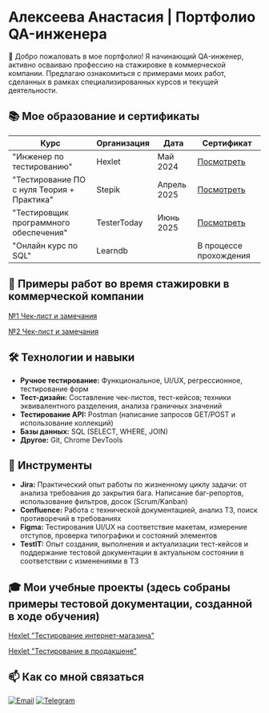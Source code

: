 # Алексеева Анастасия | Портфолио QA-инженера

👋 Добро пожаловать в мое портфолио! Я начинающий QA-инженер, активно осваиваю профессию на стажировке в коммерческой компании. Предлагаю ознакомиться с примерами моих работ, сделанных в рамках специализированных курсов и текущей деятельности.

## 📚 Мое образование и сертификаты

| Курс                                                                 | Организация          | Дата       | Сертификат                                                               |
|----------------------------------------------------------------------|----------------------|------------|--------------------------------------------------------------------------|
| "Инженер по тестированию"                                            | Hexlet               | Май   2024 | [Посмотреть](./Education-Certificates/Anastasiya_Alekseeva_QA_Ru.png)    |
| "Тестирование ПО с нуля Теория + Практика"                           | Stepik               | Апрель 2025| [Посмотреть](./Education-Certificates/stepik-certificate.pdf)            |
| "Тестировщик программного обеспечения"                               | TesterToday          | Июнь  2025 | [Посмотреть](https://www.tester-today.com/)                              |
| "Онлайн курс по SQL"                                                 | Learndb              |            | В процессе прохождения                                                   |

## 📝 Примеры работ во время стажировки в коммерческой компании

   [№1 Чек-лист и замечания](https://github.com/kemiokuro/alekseeva_qa/blob/main/Test-Documentation/Check-Lists/dev_854.xlsx)
   
   [№2 Чек-лист и замечания](Test-Documentation/Check-Lists/dev_972_939.xlsx)


## 🛠 Технологии и навыки

*   **Ручное тестирование:** Функциональное, UI/UX, регрессионное, тестирование форм
*   **Тест-дизайн:** Составление чек-листов, тест-кейсов; техники эквивалентного разделения, анализа граничных значений
*   **Тестирование API:** Postman (написание запросов GET/POST и использование коллекций)
*   **Базы данных:** SQL (SELECT, WHERE, JOIN)
*   **Другое:** Git, Chrome DevTools

## 🔧 Инструменты

*   **Jira:** Практический опыт работы по жизненному циклу задачи: от анализа требования до закрытия бага. Написание баг-репортов, использование фильтров, досок (Scrum/Kanban)
*   **Confluence:** Работа с технической документацией, анализ ТЗ, поиск противоречий в требованиях
*   **Figma:** Тестирования UI/UX на соответствие макетам, измерение отступов, проверка типографики и состояний элементов
*   **TestIT:** Опыт создания, выполнения и актуализации тест-кейсов и поддержание тестовой документации в актуальном состоянии в соответствии с изменениями в ТЗ


## 🎓 Мои учебные проекты (здесь собраны примеры тестовой документации, созданной в ходе обучения)

   [Hexlet "Тестирование интернет-магазина"](https://github.com/kemiokuro/qa-engineer-project-84)

   [Hexlet "Тестирование в продакшене"](https://github.com/kemiokuro/qa-engineer-project-85)
   

## 📫 Как со мной связаться

[![Email](https://img.shields.io/badge/Email-alekseeva@bugs--hunter.ru-blue?style=flat&logo=gmail)](mailto:alekseeva@bugs-hunter.ru)
[![Telegram](https://img.shields.io/badge/Telegram-%40Kemiokuro-blue?style=flat&logo=telegram)](https://t.me/Kemiokuro)
